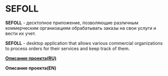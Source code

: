 # SEFOLL

**SEFOLL** - десктопное приложение, позволяющие различным коммерческим организациям обрабатывать заказы на свои услуги  и вести их учет.

**SEFOLL** - desktop application that allows various commercial organizations to process orders for their services and keep track of them.

[**Описание проекта(RU)**](https://github.com/Alex-Sidorov/SEFOLL/blob/master/documents/srs.md)

**Описание проекта(EN)**
